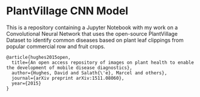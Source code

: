 # PlantVillage CNN Model

This is a repository containing a Jupyter Notebook with my work on a Convolutional Neural Network that uses the open-source PlantVillage Dataset to identify common diseases based on plant leaf clippings from popular commercial row and fruit crops.

```
@article{hughes2015open,
  title={An open access repository of images on plant health to enable the development of mobile disease diagnostics},
  author={Hughes, David and Salath{\'e}, Marcel and others},
  journal={arXiv preprint arXiv:1511.08060},
  year={2015}
}
```

